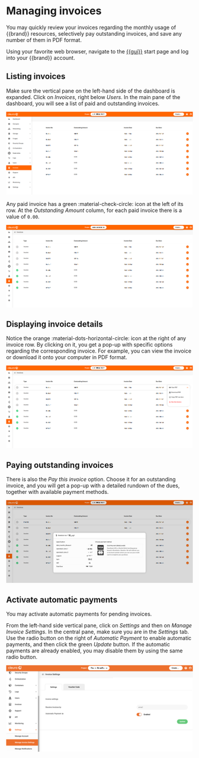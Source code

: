 # Managing invoices

You may quickly review your invoices regarding the monthly usage of {{brand}} resources, selectively pay outstanding invoices, and save any number of them in PDF format.

Using your favorite web browser, navigate to the [{{gui}}](https://{{gui_domain}}) start page and log into your {{brand}} account.

## Listing invoices

Make sure the vertical pane on the left-hand side of the dashboard is expanded.
Click on _Invoices_, right below _Users_.
In the main pane of the dashboard, you will see a list of paid and outstanding invoices.

![All invoices](assets/mgmnt-inv/shot-01.png)

Any paid invoice has a green :material-check-circle: icon at the left of its row.
At the _Outstanding Amount_ column, for each paid invoice there is a value of `0.00`.

![Paid invoices](assets/mgmnt-inv/shot-02.png)

## Displaying invoice details

Notice the orange :material-dots-horizontal-circle: icon at the right of any invoice row.
By clicking on it, you get a pop-up with specific options regarding the corresponding invoice.
For example, you can view the invoice or download it onto your computer in PDF format.

![Options regarding selected invoice](assets/mgmnt-inv/shot-03.png)

## Paying outstanding invoices

There is also the _Pay this invoice_ option.
Choose it for an outstanding invoice, and you will get a pop-up with a detailed rundown of the dues, together with available payment methods.

![Payment options](assets/mgmnt-inv/shot-04.png)

## Activate automatic payments

You may activate automatic payments for pending invoices.

From the left-hand side vertical pane, click on *Settings* and then on *Manage Invoice Settings*.
In the central pane, make sure you are in the *Settings* tab.
Use the radio button on the right of *Automatic Payment* to enable automatic payments, and then click the green *Update* button.
If the automatic payments are already enabled, you may disable them by using the same radio button.

![Enable or disable automatic payments](assets/mgmnt-inv/shot-05.png)
